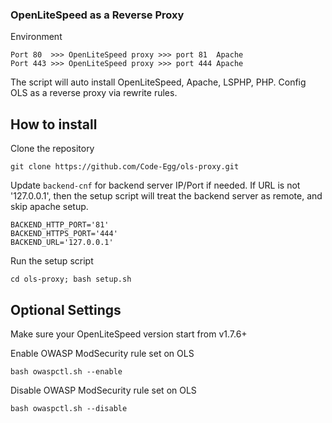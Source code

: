 ### OpenLiteSpeed as a Reverse Proxy
Environment
```
Port 80  >>> OpenLiteSpeed proxy >>> port 81  Apache
Port 443 >>> OpenLiteSpeed proxy >>> port 444 Apache
```
The script will auto install OpenLiteSpeed, Apache, LSPHP, PHP. Config OLS as a reverse proxy via rewrite rules. 


## How to install
Clone the repository
```
git clone https://github.com/Code-Egg/ols-proxy.git
```

Update `backend-cnf` for backend server IP/Port if needed. If URL is not '127.0.0.1', then the setup script will treat the backend server as remote, and skip apache setup. 

```
BACKEND_HTTP_PORT='81'
BACKEND_HTTPS_PORT='444'
BACKEND_URL='127.0.0.1'
```

Run the setup script
```
cd ols-proxy; bash setup.sh
```

## Optional Settings
Make sure your OpenLiteSpeed version start from v1.7.6+

Enable OWASP ModSecurity rule set on OLS
```
bash owaspctl.sh --enable
```
Disable OWASP ModSecurity rule set on OLS
```
bash owaspctl.sh --disable
```